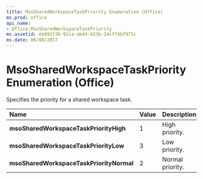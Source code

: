 ```yaml
---
title: MsoSharedWorkspaceTaskPriority Enumeration (Office)
ms.prod: office
api_name:
- Office.MsoSharedWorkspaceTaskPriority
ms.assetid: eb893f36-92ca-ab44-423b-24cff4bf971c
ms.date: 06/08/2017
---
```



# MsoSharedWorkspaceTaskPriority Enumeration (Office)

Specifies the priority for a shared workspace task.



|Name|Value|Description|
|:-----|:-----|:-----|
|**msoSharedWorkspaceTaskPriorityHigh**|1|High priority.|
|**msoSharedWorkspaceTaskPriorityLow**|3|Low priority.|
|**msoSharedWorkspaceTaskPriorityNormal**|2|Normal priority.|

